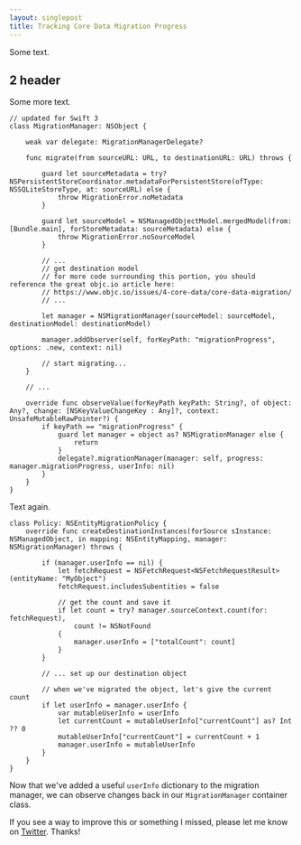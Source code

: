 ```yaml
---
layout: singlepost
title: Tracking Core Data Migration Progress
---
```


Some text.

## 2 header

Some more text.

    // updated for Swift 3
    class MigrationManager: NSObject {

        weak var delegate: MigrationManagerDelegate?

        func migrate(from sourceURL: URL, to destinationURL: URL) throws {

            guard let sourceMetadata = try? NSPersistentStoreCoordinator.metadataForPersistentStore(ofType: NSSQLiteStoreType, at: sourceURL) else {
                throw MigrationError.noMetadata
            }

            guard let sourceModel = NSManagedObjectModel.mergedModel(from: [Bundle.main], forStoreMetadata: sourceMetadata) else {
                throw MigrationError.noSourceModel
            }

            // ...
            // get destination model
            // for more code surrounding this portion, you should reference the great objc.io article here:
            // https://www.objc.io/issues/4-core-data/core-data-migration/
            // ...

            let manager = NSMigrationManager(sourceModel: sourceModel, destinationModel: destinationModel)

            manager.addObserver(self, forKeyPath: "migrationProgress", options: .new, context: nil)

            // start migrating...
        }

        // ...

        override func observeValue(forKeyPath keyPath: String?, of object: Any?, change: [NSKeyValueChangeKey : Any]?, context: UnsafeMutableRawPointer?) {
            if keyPath == "migrationProgress" {
                guard let manager = object as? NSMigrationManager else {
                    return
                }
                delegate?.migrationManager(manager: self, progress: manager.migrationProgress, userInfo: nil)
            }
        }
    }

Text again.

    class Policy: NSEntityMigrationPolicy {
        override func createDestinationInstances(forSource sInstance: NSManagedObject, in mapping: NSEntityMapping, manager: NSMigrationManager) throws {

            if (manager.userInfo == nil) {
                let fetchRequest = NSFetchRequest<NSFetchRequestResult>(entityName: "MyObject")
                fetchRequest.includesSubentities = false

                // get the count and save it
                if let count = try? manager.sourceContext.count(for: fetchRequest),
                    count != NSNotFound
                {
                    manager.userInfo = ["totalCount": count]
                }
            }

            // ... set up our destination object

            // when we've migrated the object, let's give the current count
            if let userInfo = manager.userInfo {
                var mutableUserInfo = userInfo
                let currentCount = mutableUserInfo["currentCount"] as? Int ?? 0
                mutableUserInfo["currentCount"] = currentCount + 1
                manager.userInfo = mutableUserInfo
            }
        }
    }

Now that we've added a useful `userInfo` dictionary to the migration manager, we can observe changes back
in our `MigrationManager` container class.

If you see a way to improve this or something I missed, please let me know on [Twitter](https://twitter.com/ray_at_work).
Thanks!
